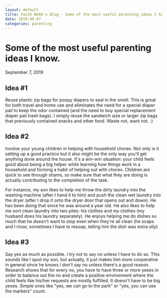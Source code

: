 ```yaml
---
layout: default
title: Faith Webb's Blog - Some of the most useful parenting ideas I know.
date: 2019-09-07
categories: parenting
---
```


# Some of the most useful parenting ideas I know.

September 7, 2019

## Idea #1

Reuse plastic zip bags for poopy diapers to seal in the smell.
This is great for both travel and home use and eliminates the need for a special diaper pail to keep the odor contained
(and the need to buy special replacement diaper pail trash bags).
I simply reuse the sandwich size or larger zip bags that previously contained snacks and other food.
Waste not, want not. :)

## Idea #2
Involve your young children in helping with household chores.
Not only is it setting up a good practice but it also might be the only way you'll get anything done around the house.
It's a win-win situation:
your child feels good about being a big helper while learning how things work in a household and forming a habit of helping out with chores.
Children are quick to see through shams,
so make sure that what they are doing is actually contributing to the completion of the task. 

For instance, my son likes to help me throw the dirty laundry into the washing machine
(after I hand it to him) and push the clean wet laundry into the dryer
(after I drop it onto the dryer door that opens out and down).
He has been doing that since he was around a year old.
He also likes to help me sort clean laundry into two piles:
his clothes and my clothes (my husband does his laundry separately).
He enjoys helping me do dishes so much that he doesn't want to stop even when they're all clean
(he soaps and I rinse;
sometimes I have to resoap, telling him the dish was extra oily)

## Idea #3
Say yes as much as possible.
I try not to say no unless I have to do so.
This sounds like I spoil my son, but actually, it just makes him more cooperative in general since he knows I don't say no unless there's a good reason.
Research shows that for every no, you have to have three or more yeses in order to balance out the no and create a positive environment where the child feels like his/her requests are mostly fulfilled.
It doesn't have to be big yeses.
Simple ones like "yes, we can go to the park" or "yes, you can use the markers" count.
